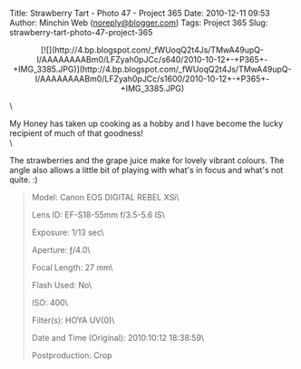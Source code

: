 Title: Strawberry Tart - Photo 47 - Project 365
Date: 2010-12-11 09:53
Author: Minchin Web (noreply@blogger.com)
Tags: Project 365
Slug: strawberry-tart-photo-47-project-365

<div class="separator" style="clear: both; text-align: center;">

</p>
<p>
[![](http://4.bp.blogspot.com/_fWUoqQ2t4Js/TMwA49upQ-I/AAAAAAAABm0/LFZyah0pJCc/s640/2010-10-12+-+P365+-+IMG_3385.JPG)](http://4.bp.blogspot.com/_fWUoqQ2t4Js/TMwA49upQ-I/AAAAAAAABm0/LFZyah0pJCc/s1600/2010-10-12+-+P365+-+IMG_3385.JPG)

</div>

</p>
\

My Honey has taken up cooking as a hobby and I have become the lucky
recipient of much of that goodness!\
\

The strawberries and the grape juice make for lovely vibrant colours.
The angle also allows a little bit of playing with what's in focus and
what's not quite. :)

> </p>
> <span style="color: #666666;">Model: </span>Canon EOS DIGITAL REBEL
> XSi\
>
> <span style="color: #666666;">Lens ID: </span>EF-S18-55mm f/3.5-5.6
> IS\
>
> <span style="color: #666666;">Exposure: </span>1/13 sec\
>
> <span style="color: #666666;">Aperture: </span>ƒ/4.0\
>
> <span style="color: #666666;">Focal Length: </span>27 mm\
>
> <span style="color: #666666;">Flash Used: </span>No\
>
> <span style="color: #666666;">ISO: </span>400\
>
> <span style="color: #666666;">Filter(s): </span>HOYA UV(0)\
>
> <span style="color: #666666;">Date and Time
> (Original): </span>2010:10:12 18:38:59\
>
> <span style="color: #666666;">Postproduction: </span>Crop
>
> <p>

</p>

